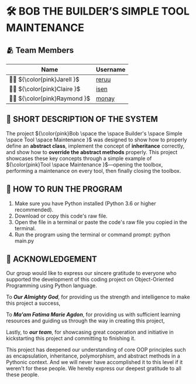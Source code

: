 # **🛠️ BOB THE BUILDER’S SIMPLE TOOL MAINTENANCE**

##  🫂 **Team Members** 
| Name | Username |
|------|----------|
| 👦🏻 ${\color{pink}Jarell }$ | [reruu](https://github.com/reruu) |
| 👧🏻 ${\color{pink}Claire }$ | [isen](https://github.com/ari5en) |
| 👦🏻 ${\color{pink}Raymond }$ | [monay](https://github.com/Monay-mamon) |

## 📝 **SHORT DESCRIPTION OF THE SYSTEM**
The project ${\color{pink}Bob \space the \space Builder's \space Simple \space Tool \space Maintenance }$ was designed to show how to properly define an __**abstract class**__, implement the concept of __**inheritance**__ correctly,
and show how to __**override the abstract methods**__ properly. This project showcases these key concepts through a simple example of ${\color{pink}Tool \space Maintenance }$—opening the toolbox, performing a maintenance on every tool, then finally closing the toolbox.

## 🧠 **HOW TO RUN THE PROGRAM**

1. Make sure you have Python installed (Python 3.6 or higher recommended).
2. Download or copy this code's raw file.
3. Open the file in a terminal or paste the code's raw file you copied in the terminal.
4. Run the program using the terminal or command prompt: python main.py


## __📜 ACKNOWLEDGEMENT__
Our group would like to express our sincere gratitude to everyone who supported the development of this coding project on Object-Oriented Programming using Python language.

To ***Our Almighty God***, for providing us the strength and intelligence to make this project a success,

To ***Ma'am Fatima Marie Agdon***, for providing us with sufficient learning resources and guiding us through the way in creating this project,

Lastly, to ***our team***, for showcasing great cooperation and initiative in kickstarting this project and committing to finishing it.


This project has deepened our understanding of core OOP principles such as encapsulation, inheritance, polymorphism, and abstract methods in a Pythonic context. 
And we will never have accomplished it to this level if it weren't for these people. We hereby express our deepest gratitude to all these people.
